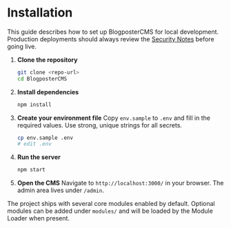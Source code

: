 # Installation

This guide describes how to set up BlogposterCMS for local development. Production deployments should always review the [Security Notes](security.md) before going live.

1. **Clone the repository**
   ```bash
   git clone <repo-url>
   cd BlogposterCMS
   ```
2. **Install dependencies**
   ```bash
   npm install
   ```
3. **Create your environment file**
   Copy `env.sample` to `.env` and fill in the required values. Use strong, unique strings for all secrets.
   ```bash
   cp env.sample .env
   # edit .env
   ```
4. **Run the server**
   ```bash
   npm start
   ```
5. **Open the CMS**
   Navigate to `http://localhost:3000/` in your browser. The admin area lives under `/admin`.

The project ships with several core modules enabled by default. Optional modules can be added under `modules/` and will be loaded by the Module Loader when present.
